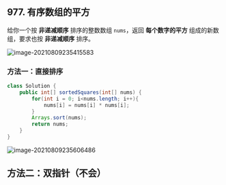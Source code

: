 ## 977. 有序数组的平方

给你一个按 **非递减顺序** 排序的整数数组 `nums`，返回 **每个数字的平方** 组成的新数组，要求也按 **非递减顺序** 排序。

![image-20210809235415583](C:\Users\pz\AppData\Roaming\Typora\typora-user-images\image-20210809235415583.png)

### 方法一：直接排序

```java
class Solution {
    public int[] sortedSquares(int[] nums) {
        for(int i = 0; i<nums.length; i++){
            nums[i] = nums[i] * nums[i];
        }
        Arrays.sort(nums);
        return nums;
    }
}
```

![image-20210809235606486](C:\Users\pz\AppData\Roaming\Typora\typora-user-images\image-20210809235606486.png)

## 方法二：双指针（不会）

